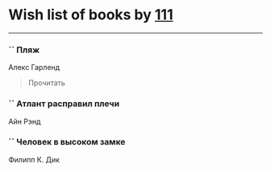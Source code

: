 # Wish list of books by [111](https://my.mail.ru/mail/bytyavka94/)
---

### `` Пляж
Алекс Гарленд
> Прочитать

### `` Атлант расправил плечи
Айн Рэнд

### `` Человек в высоком замке
Филипп К. Дик

